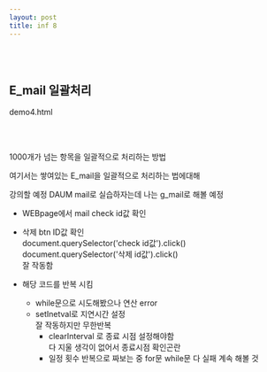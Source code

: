 ```yaml
---
layout: post
title: inf 8
---
```


<br><br>

## E_mail 일괄처리

demo4.html

<br><br>

1000개가 넘는 항목을 일괄적으로 처리하는 방법

여기서는 쌓여있는 E_mail을 일괄적으로 처리하는 법에대해

강의할 예정 DAUM mail로 실습하자는데 나는 g_mail로 해볼 예정

- WEBpage에서 mail check id값 확인
- 삭제 btn ID값 확인<br>
  document.querySelector('check id값').click()<br>
  document.querySelector('삭제 id값').click()<br>
  잘 작동함

- 해당 코드를 반복 시킴
  - while문으로 시도해봤으나 연산 error<br>
  - setInetval로 지연시간 설정<br>
    잘 작동하지만 무한반복
    - clearInterval 로 종료 시점 설정해야함<br>
      다 지울 생각이 없어서 종료시점 확인곤란
    - 일정 횟수 반복으로 짜보는 중
      for문 while문 다 실패 계속 해볼 것
